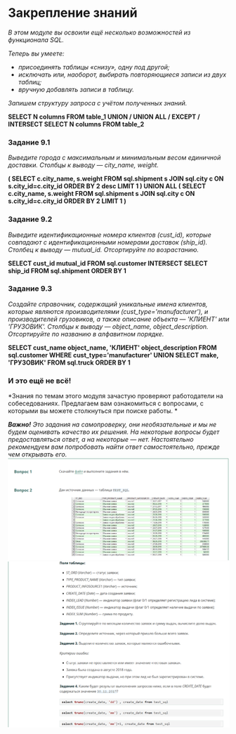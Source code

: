 # Закрепление знаний

*В этом модуле вы освоили ещё несколько возможностей из функционала SQL.*

*Теперь вы умеете:*

- *присоединять таблицы «снизу», одну под другой;*
- *исключать или, наоборот, выбирать повторяющиеся записи из двух таблиц;*
- *вручную добавлять записи в таблицу.*

*Запишем структуру запроса с учётом полученных знаний.*

**SELECT          N columns
FROM          table_1
UNION / UNION ALL / EXCEPT / INTERSECT 
SELECT          N columns
FROM          table_2**

### Задание 9.1

*Выведите города с максимальным и минимальным весом единичной доставки. Столбцы к выводу — city_name, weight.*

**(
    SELECT
       c.city_name,
       s.weight
    FROM sql.shipment s
       JOIN sql.city c ON s.city_id=c.city_id
    ORDER BY 2 desc
    LIMIT 1
)
UNION ALL
(
    SELECT
       c.city_name,
       s.weight
    FROM sql.shipment s
       JOIN sql.city c ON s.city_id=c.city_id
    ORDER BY 2
    LIMIT 1
)**

### Задание 9.2

*Выведите идентификационные номера клиентов (cust_id), которые совпадают с идентификационными номерами доставок (ship_id). Столбец к выводу — mutual_id. Отсортируйте по возрастанию.*

**SELECT cust_id mutual_id
FROM sql.customer
INTERSECT
SELECT ship_id
FROM sql.shipment
ORDER BY 1**

### Задание 9.3

*Создайте справочник, содержащий уникальные имена клиентов, которые являются производителями (cust_type='manufacturer'), и производителей грузовиков, а также описание объекта — 'КЛИЕНТ' или 'ГРУЗОВИК'. Столбцы к выводу — object_name, object_description. Отсортируйте по названию в алфавитном порядке.*

**SELECT cust_name object_name, 'КЛИЕНТ' object_description
FROM sql.customer
WHERE cust_type='manufacturer'
UNION
SELECT make, 'ГРУЗОВИК'
FROM sql.truck
ORDER BY 1**

### И это ещё не всё!

*Знания по темам этого модуля зачастую проверяют работодатели на собеседованиях. Предлагаем вам ознакомиться с вопросами, с которыми вы можете столкнуться при поиске работы. *

***Важно!*** *Это задания на самопроверку, они необязательные и мы не будем оценивать качество их решения. На некоторые вопросы будет предоставляться ответ, а на некоторые — нет. Настоятельно рекомендуем вам попробовать найти ответ самостоятельно, прежде чем открывать его.*
![alt text](image-16.png)
![alt text](image-17.png)